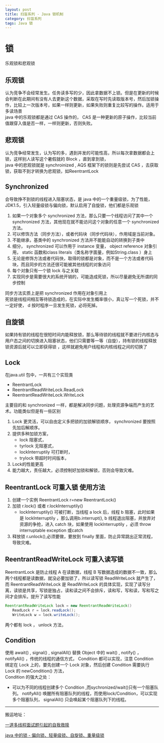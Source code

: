 ```yaml
---
layout: post
title: 扫盲系列 - Java 锁机制
category: 扫盲系列
tags: Java 锁
---
```

<!-- * content -->
<!-- {:toc} -->

# 锁
乐观锁和悲观锁

## 乐观锁
认为竞争不会经常发生。任务读多写的少，因此拿数据不上锁。但是在更新的时候会判断在此期间有没有人去更新这个数据，采取在写时先读取版本号，然后加锁操作，比较上一次版本号，如果一样则更新，如果失败则重复比较写的操作。适用于多读场景   
java 中的乐观锁都是通过 CAS 操作的， CAS 是一种更新的原子操作，比较当前值跟穿入值是否一样，一样则更新，否则失败。
## 悲观锁
认为竞争经常发生，认为写的多，遇到并发的可能性高，所以每次拿数据都会上锁，这样别人读写这个暑假就的 Block ，直到拿到锁，   
java 中的悲观锁就是 synchroinized , AQS 框架下的锁则是先尝试 CAS ，去获取锁，获取不到才转换为悲观锁，如ReentrantLock

## Synchronized
会导致挣不到锁的线程进入阻塞状态，是 java 中的一个重量级锁，为了性能，JDK1.5，引入轻量级锁与偏向锁，默认启用了自旋锁，他们都是乐观锁
1. 如果一个对象多个 synchronized 方法，那么只要一个线程访问了其中一个 synchronized 方法，其他现在就不能访问这个对象的任意一个 synchronized 方法。
2. 可以修饰方法（同步方法），或者代码块（同步代码块），作用域是当前对象。
3. 不能继承，基类中的 synchronized 方法并不能能自动的转换到子类中
4. 细分， synchronized 可以作用于 instance 变量， object reference 对象引用， static 函数和class literals（类名称字面量，例如String.class ）身上
5. 无论是修饰方法或者代码快，取得的锁都是对象，而不是一个方法或者代码块，而且同步的方法还很可能被其他线程的对象访问
6. 每个对象只有一个锁 lock 与之关联
7. 实现同步是需要很大的系统开销的，可能造成死锁，所以尽量避免无所谓的同步控制

同步方法实质上是把 synchronized 作用在对象引用上  
死锁是线程间相互等待锁造成的，在实际中发生概率很小，真让写一个死锁，并不一定好使， d 按时程序一旦发生死锁，必将死掉。

## 自旋锁
如果持有锁的线程在很短时间内能释放锁，那么等待锁的线程就不要进行内核态与用户态之间的切换进入阻塞状态，他们只需要等一等（自旋），持有锁的线程释放锁资源后就可以立即获得锁
，这样就避免用户线程和内核线程之间的切换了

## Lock
在java.util 包中，一共有三个实现类
* ReentrantLock
* ReentrantReadWriteLock.ReadLock
* ReentrantReadWriteLock.WriteLock

主要目的和 synchronized 一样，都是解决同步问题，处理资源争端而产生的艺术。功能类似但是有一些区别
1. Lock 更灵活，可以自由定义多把锁的加锁解锁顺序， synchronized 要按照先加后解顺序。
2. 提供多种加锁方案，
    * lock 阻塞式，
    * tyrlock 无阻塞式，
    * lockInterruptily 可打断时，
    * trylock 带超时时间版本，
3. Lock的性能更高
4. 能力越大，责任越大，必须控制好加锁和解锁，否则会导致灾难。

## ReentrantLock 可重入锁 使用方法
1. 创建一个实例   ReentrantLock r=new ReentrantLock()
2. 加锁  r.lock() 或者 r.lockInterruptily()
    * lockInterruptily() 可被打断，当线程 a  lock 后，线程 b 阻塞，此时如果是 lockInterruptily ，那么调用b.interrupt(), b 线程退出阻塞，并放弃对资源的争抢，进入 catch 块，如果使用 lockInterruptily ，必须 throw interruptable exception 或catch
3. 释放锁 r.unlock(),必须要做，要放到 finally 里面，防止异常跳出正常流程，导致灾难。

## ReentrantReadWriteLock 可重入读写锁
ReentrantLock 是防止线程 A 在读数据，线程 B 写数据造成的数据不一致，那么两个线程都是读数据，就没必要加锁了，所以读写锁 ReadWriteLock 就产生了，而 ReentrantReadWriteLock 是 ReadWriteLock 的具体实现，实现了读写分离，读锁是共享，写锁是独占，读和读之间不会排斥，读和写，写和读，写和写之间才会排斥。提升了读写性能

```java
ReentrantReadWriteLock lock = new ReentrantReadWriteLock()
　　ReadLock r = lock.readLock();
　　WriteLock w = lock.writeLock();
```
两个都有 lock ， unlock 方法，

## Condition
使用 await() , signal() , signalAll() 替换 Object 中的 wait() , notify() ， notifyAll() ，传统的线程的通信方式， Condition 都可以实现，注意 Condition 绑定在 Lock 上的，要先创建一个 Lock 对象，然后创建 Condition 需要执行 Lock 的 newCondition() 方法，  
Condition 的强大之处：
* 可以为不同的线程创建多个 Condition ,而sychronized/wait()只有一个阻塞队列。 notifyAll() 唤醒所有阻塞队列的线程，而使用lock/Condition，可以实现多个阻塞队列， signalAll() 只会唤起某个阻塞队列下的线程。


---
搬运地址：    

[一道多线程面试题引起的自我救赎](https://segmentfault.com/a/1190000006671595)

[java 中的锁 - 偏向锁、轻量级锁、自旋锁、重量级锁](https://blog.csdn.net/zqz_zqz/article/details/70233767)
